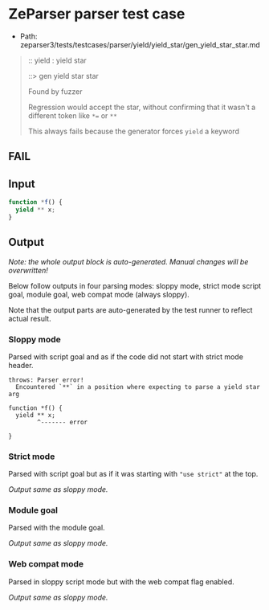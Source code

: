 # ZeParser parser test case

- Path: zeparser3/tests/testcases/parser/yield/yield_star/gen_yield_star_star.md

> :: yield : yield star
>
> ::> gen yield star star
>
> Found by fuzzer
>
> Regression would accept the star, without confirming that it wasn't a different token like `*=` or `**`
>
> This always fails because the generator forces `yield` a keyword

## FAIL

## Input

`````js
function *f() {
  yield ** x;
}
`````

## Output

_Note: the whole output block is auto-generated. Manual changes will be overwritten!_

Below follow outputs in four parsing modes: sloppy mode, strict mode script goal, module goal, web compat mode (always sloppy).

Note that the output parts are auto-generated by the test runner to reflect actual result.

### Sloppy mode

Parsed with script goal and as if the code did not start with strict mode header.

`````
throws: Parser error!
  Encountered `**` in a position where expecting to parse a yield star arg

function *f() {
  yield ** x;
        ^------- error

}
`````

### Strict mode

Parsed with script goal but as if it was starting with `"use strict"` at the top.

_Output same as sloppy mode._

### Module goal

Parsed with the module goal.

_Output same as sloppy mode._

### Web compat mode

Parsed in sloppy script mode but with the web compat flag enabled.

_Output same as sloppy mode._
